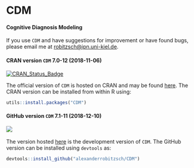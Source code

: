 # CDM
#### Cognitive Diagnosis Modeling


If you use `CDM` and have suggestions for improvement or have found bugs, please email me at robitzsch@ipn.uni-kiel.de.

#### CRAN version `CDM` 7.0-12 (2018-11-06)


[![CRAN_Status_Badge](http://www.r-pkg.org/badges/version-last-release/CDM)](https://cran.r-project.org/package=CDM)
&#160;&#160;


The official version of `CDM` is hosted on CRAN and may be found [here](https://cran.r-project.org/package=CDM). 
The CRAN version can be installed from within R using:

```r
utils::install.packages("CDM")
```

#### GitHub version `CDM` 7.1-11 (2018-12-10)

[![](https://img.shields.io/badge/github%20version-7.1--11-orange.svg)](https://github.com/alexanderrobitzsch/CDM)&#160;&#160;

The version hosted [here](https://github.com/alexanderrobitzsch/CDM) is the development version of `CDM`. 
The GitHub version can be installed using `devtools` as:

```r
devtools::install_github("alexanderrobitzsch/CDM")
```
